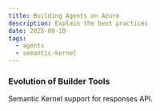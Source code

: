 ```yaml
---
title: Building Agents on Azure 
description: Explain the best practices  
date: 2025-09-10
tags:
  - agents
  - semantic-kernel
---
```


### Evolution of Builder Tools 

Semantic Kernel support for responses API.